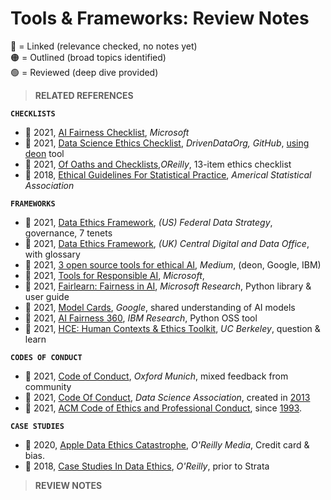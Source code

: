 # Tools & Frameworks: Review Notes

🔴 = Linked (relevance checked, no notes yet) <br/>
🟠 = Outlined (broad topics identified) <br/>
🟢 = Reviewed (deep dive provided) <br/>

> **RELATED REFERENCES**

**`CHECKLISTS`**

* 🔴 2021, [AI Fairness Checklist](https://www.microsoft.com/en-us/research/project/ai-fairness-checklist/), _Microsoft_
* 🔴 2021, [Data Science Ethics Checklist](https://github.com/drivendataorg/deon/blob/master/examples/ethics.md), _DrivenDataOrg, GitHub_, [using deon](https://calmcode.io/deon/introduction.html) tool
* 🔴 2021, [Of Oaths and Checklists](https://www.oreilly.com/radar/of-oaths-and-checklists/),_OReilly_, 13-item ethics checklist 
* 🔴 2018, [Ethical Guidelines For Statistical Practice](https://www.amstat.org//asa/files/pdfs/EthicalGuidelines.pdf), _Americal Statistical Association_

**`FRAMEWORKS`**

* 🔴 2021, [Data Ethics Framework](https://strategy-staging.data.gov/assets/docs/data-ethics-framework-action-14-draft-2020-sep-2.pdf), _(US) Federal Data Strategy_, governance, 7 tenets
* 🔴 2021, [Data Ethics Framework](https://www.gov.uk/government/publications/data-ethics-framework), _(UK) Central Digital and Data Office_, with glossary
* 🔴 2021, [3 open source tools for ethical AI](https://medium.com/atlas-research/ethical-ai-tools-b9d276a49fea), _Medium_, (deon, Google, IBM)
* 🔴 2021, [Tools for Responsible AI](https://www.microsoft.com/en-us/ai/responsible-ai-resources), _Microsoft_,  
* 🔴 2021, [Fairlearn: Fairness in AI](https://fairlearn.org/v0.7.0/user_guide/index.html), _Microsoft Research_, Python library & user guide
* 🔴 2021, [Model Cards](https://modelcards.withgoogle.com/about), _Google_, shared understanding of AI models
* 🔴 2021, [AI Fairness 360](https://aif360.mybluemix.net/), _IBM Research_, Python OSS tool
* 🔴 2021, [HCE: Human Contexts & Ethics Toolkit](https://data.berkeley.edu/hce-toolkit), _UC Berkeley_, question & learn

**`CODES OF CONDUCT`**

* 🔴 2021, [Code of Conduct](http://www.code-of-ethics.org/code-of-conduct/), _Oxford Munich_, mixed feedback from community
* 🔴 2021, [Code Of Conduct](http://datascienceassn.org/code-of-conduct.html), _Data Science Association_, created in [2013](https://www.informationweek.com/big-data/big-data-analytics/data-scientists-create-code-of-professional-conduct/d/d-id/1111836)
* 🔴 2021, [ACM Code of Ethics and Professional Conduct](https://www.acm.org/code-of-ethics), since [1993](https://resources.oreilly.com/examples/0636920203964/blob/master/doing_good_data_science.md).


**`CASE STUDIES`**

* 🔴 2020, [Apple Data Ethics Catastrophe](https://medium.com/oreillymedia/how-data-privacy-leader-apple-found-itself-in-a-data-ethics-catastrophe-47afdcec77af), _O'Reilly Media_, Credit card & bias.
* 🔴 2018, [Case Studies In Data Ethics](https://www.oreilly.com/content/case-studies-in-data-ethics/), _O'Reilly_, prior to Strata


> **REVIEW NOTES**